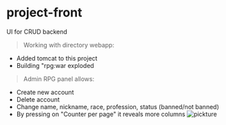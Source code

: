 # project-front
UI for CRUD backend

> Working with directory webapp:
* Added tomcat to this project
* Building "rpg:war exploded


> Admin RPG panel allows:
* Create new account
* Delete account
* Change name, nickname, race, profession, status (banned/not banned)
* By pressing on "Counter per page" it reveals more columns
![pickture](https://downloader.disk.yandex.ru/preview/71ff67369a94bcbc4425081982bbb645298336a3e67cf8fdf6b36f71ca97beaa/635822d1/7giTsrW-EZn1PH1PtCfaZohkdLaHNFtHyUKY0Rsrgzh5Lx6sNk_TIweOTKTX2sNGmonjG8u4FISVdIlkWekZxw%3D%3D?uid=0&filename=2022-10-11_12-29-45.png&disposition=inline&hash=&limit=0&content_type=image%2Fpng&owner_uid=0&tknv=v2&size=2048x2048)
